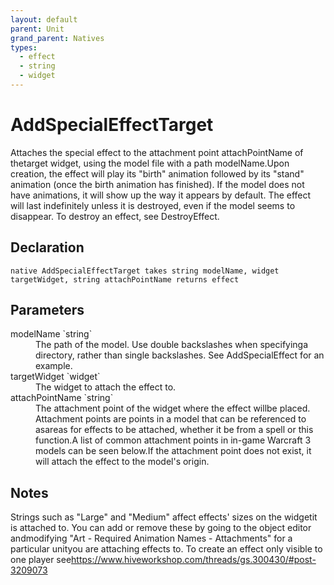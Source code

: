 ```yaml
---
layout: default
parent: Unit
grand_parent: Natives
types:
  - effect
  - string
  - widget
---
```


# AddSpecialEffectTarget
Attaches the special effect to the attachment point attachPointName of thetarget widget, using the model file with a path modelName.Upon creation, the effect will play its "birth" animation followed by its "stand" animation (once the birth animation has finished). If the model does not have animations, it will show up the way it appears by default. The effect will last indefinitely unless it is destroyed, even if the model seems to disappear. To destroy an effect, see DestroyEffect.

## Declaration

```
native AddSpecialEffectTarget takes string modelName, widget targetWidget, string attachPointName returns effect
```

## Parameters
<dl>
  <dt>modelName `string`</dt>
  <dd>The path of the model. Use double backslashes when specifyinga directory, rather than single backslashes. See AddSpecialEffect for an example.</dd>

  <dt>targetWidget `widget`</dt>
  <dd>The widget to attach the effect to.</dd>

  <dt>attachPointName `string`</dt>
  <dd>The attachment point of the widget where the effect willbe placed. Attachment points are points in a model that can be referenced to asareas for effects to be attached, whether it be from a spell or this function.A list of common attachment points in in-game Warcraft 3 models can be seen below.If the attachment point does not exist, it will attach the effect to the model's origin.</dd>
</dl>

## Notes 
Strings such as "Large" and "Medium" affect effects' sizes on the widgetit is attached to. You can add or remove these by going to the object editor andmodifying "Art - Required Animation Names - Attachments" for a particular unityou are attaching effects to.
To create an effect only visible to one player see<https://www.hiveworkshop.com/threads/gs.300430/#post-3209073>